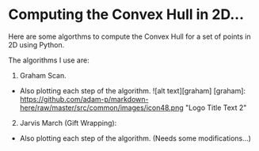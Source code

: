 # Computing the Convex Hull in 2D...
Here are some algorthms to compute the Convex Hull for a set of points in 2D using Python.

The algorithms I use are:

1. Graham Scan.
  - Also plotting each step of the algorithm.
  ![alt text][graham]
  [graham]: https://github.com/adam-p/markdown-here/raw/master/src/common/images/icon48.png "Logo Title Text 2"
2. Jarvis March (Gift Wrapping):
  - Also plotting each step of the algorithm. (Needs some modifications...)
